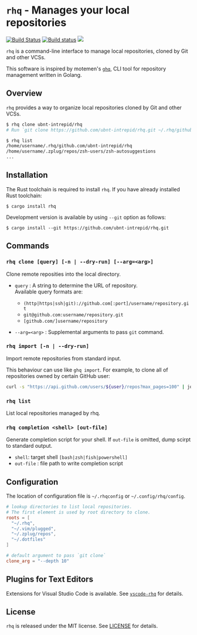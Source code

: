 # `rhq` - Manages your local repositories

[![Build Status](https://travis-ci.org/ubnt-intrepid/rhq.svg?branch=master)](https://travis-ci.org/ubnt-intrepid/rhq)
[![Build status](https://ci.appveyor.com/api/projects/status/xc8i1sredjldkuy4?svg=true)](https://ci.appveyor.com/project/ubnt-intrepid/rhq)
[![](https://img.shields.io/crates/v/rhq.svg)](https://crates.io/crates/rhq)

`rhq` is a command-line interface to manage local repositories, cloned by Git and other VCSs.

This software is inspired by motemen's [`ghq`](https://github.com/motemen/ghq),
CLI tool for repository management written in Golang.

## Overview
`rhq` provides a way to organize local repositories cloned by Git and other VCSs.

```sh
$ rhq clone ubnt-intrepid/rhq
# Run `git clone https://github.com/ubnt-intrepid/rhq.git ~/.rhq/github.com/ubnt-intrepid/rhq`
```

```sh
$ rhq list
/home/username/.rhq/github.com/ubnt-intrepid/rhq
/home/username/.zplug/repos/zsh-users/zsh-autosuggestions
...
```

## Installation
The Rust toolchain is required to install `rhq`.
If you have already installed Rust toolchain:
```shell-session
$ cargo install rhq
```

Development version is available by using `--git` option as follows:
```shell-session
$ cargo install --git https://github.com/ubnt-intrepid/rhq.git
```

## Commands

###  `rhq clone [query] [-n | --dry-run] [--arg=<arg>]`

Clone remote reposities into the local directory.

* `query` : A string to determine the URL of repository.  
  Available query formats are:
  - `(http|https|ssh|git)://github.com[:port]/username/repository.git`
  - `git@github.com:username/repository.git`
  - `[github.com/]username/repository`

* `--arg=<arg>` : Supplemental arguments to pass `git` command.

### `rhq import [-n | --dry-run]`

Import remote repositories from standard input.

This behaviour can use like `ghq import`.
For example, to clone all of repositories owned by certain GitHub user:
```sh
curl -s "https://api.github.com/users/${user}/repos?max_pages=100" | jq -r '.[].name' | rhq import
```

### `rhq list`  
List local repositories managed by rhq.

### `rhq completion <shell> [out-file]`
Generate completion script for your shell.
If `out-file` is omitted, dump scirpt to standard output.

* `shell`: target shell `[bash|zsh|fish|powershell]`
* `out-file` : file path to write completion script

## Configuration
The location of configuration file is `~/.rhqconfig` or `~/.config/rhq/config`.

```toml
# lookup directories to list local repositories.
# The first element is used by root directory to clone.
roots = [
  "~/.rhq",
  "~/.vim/plugged",
  "~/.zplug/repos",
  "~/.dotfiles"
]

# default argument to pass `git clone`
clone_arg = "--depth 10"
```

## Plugins for Text Editors
Extensions for Visual Studio Code is available. See [`vscode-rhq`](https://github.com/ubnt-intrepid/vscode-rhq) for details.

## License
`rhq` is released under the MIT license. See [LICENSE](LICENSE) for details.
